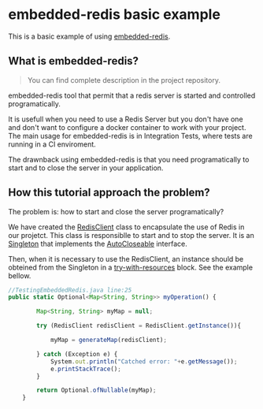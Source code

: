 # embedded-redis basic example

This is a basic example of using [embedded-redis](https://github.com/kstyrc/embedded-redis).

## What is embedded-redis?

> You can find complete description in the project repository.

embedded-redis tool that permit that a redis server is started and controlled programatically.

It is usefull when you need to use a Redis Server but you don't have one and don't want to configure a docker container to work with your project. The main usage for embedded-redis is in Integration Tests, where tests are running in a CI enviroment.

The drawnback using embedded-redis is that you need programatically to start and to close the server in your application. 

## How this tutorial approach the problem?

The problem is: how to start and close the server programatically?

We have created the [RedisClient](./src/main/java/brunogcarneiro/embeddedredis/RedisClient.java) class to encapsulate the use of Redis in our projetct. This class is responsiblle to start and to stop the server. It is an [Singleton](https://en.wikipedia.org/wiki/Singleton_pattern) that implements the [AutoCloseable](https://docs.oracle.com/en/java/javase/11/docs/api/java.base/java/lang/AutoCloseable.html) interface.

Then, when it is necessary to use the RedisClient, an instance should be obteined from the Singleton in a [try-with-resources](https://docs.oracle.com/javase/tutorial/essential/exceptions/tryResourceClose.html) block. See the example bellow.

```javascript
//TestingEmbeddedRedis.java line:25
public static Optional<Map<String, String>> myOperation() {

        Map<String, String> myMap = null;

        try (RedisClient redisClient = RedisClient.getInstance()){

            myMap = generateMap(redisClient);

        } catch (Exception e) {
            System.out.println("Catched error: "+e.getMessage());
            e.printStackTrace();
        }

        return Optional.ofNullable(myMap);
    }
```
